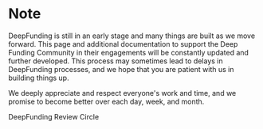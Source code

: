 # Note

DeepFunding is still in an early stage and many things are built as we move forward. This page and additional documentation to support the Deep Funding Community in their engagements will be constantly updated and further developed. This process may sometimes lead to delays in DeepFunding processes, and we hope that you are patient with us in building things up.

We deeply appreciate and respect everyone's work and time, and we promise to become better over each day, week, and month.

DeepFunding Review Circle
